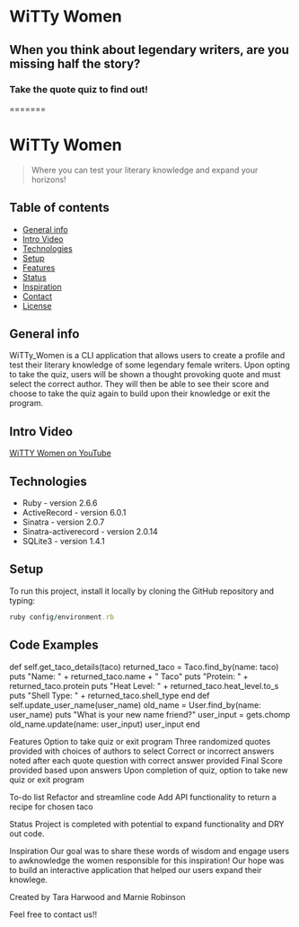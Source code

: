 # WiTTy Women
## When you think about legendary writers, are you missing half the story?
### Take the quote quiz to find out!

=======
# WiTTy Women
> Where you can test your literary knowledge and expand your horizons!

## Table of contents
* [General info](#general-info)
* [Intro Video](#intro-video)
* [Technologies](#technologies)
* [Setup](#setup)
* [Features](#features)
* [Status](#status)
* [Inspiration](#inspiration)
* [Contact](#contact)
* [License](#license)

## General info
WiTTy_Women is a CLI application that allows users to create a profile and test their literary knowledge of some legendary female writers. Upon opting to take the quiz, users will be shown a thought provoking quote and must select the correct author. They will then be able to see their score and choose to take the quiz again to build upon their knowledge or exit the program. 

## Intro Video
[WiTTY Women on YouTube](https://www.youtube.com/TBD)

## Technologies
* Ruby - version 2.6.6
* ActiveRecord - version 6.0.1
* Sinatra - version 2.0.7
* Sinatra-activerecord - version 2.0.14
* SQLite3 - version 1.4.1

## Setup
To run this project, install it locally by cloning the GitHub repository and typing:
```ruby
ruby config/environment.rb
```

## Code Examples

def self.get_taco_details(taco)
    returned_taco = Taco.find_by(name: taco)
    puts "Name: " + returned_taco.name + " Taco"
    puts "Protein: " + returned_taco.protein
    puts "Heat Level: " + returned_taco.heat_level.to_s
    puts "Shell Type: " + returned_taco.shell_type
end
def self.update_user_name(user_name)
    old_name = User.find_by(name: user_name)
    puts "What is your new name friend?"
    user_input = gets.chomp
    old_name.update(name: user_input)
    user_input
end

Features
Option to take quiz or exit program
Three randomized quotes provided with choices of authors to select
Correct or incorrect answers noted after each quote question with correct answer provided
Final Score provided based upon answers
Upon completion of quiz, option to take new quiz or exit program

To-do list
Refactor and streamline code
Add API functionality to return a recipe for chosen taco

Status
Project is completed with potential to expand functionality and DRY out code.

Inspiration
Our goal was to share these words of wisdom and engage users to awknowledge the women responsible for this inspiration! Our hope was to build an interactive application that helped our users expand their knowlege. 

Created by Tara Harwood and Marnie Robinson

Feel free to contact us!!
